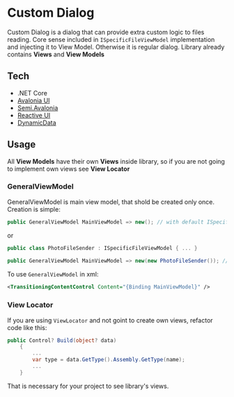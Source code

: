 # Custom Dialog
Custom Dialog is a dialog that can provide extra custom logic to files reading.
Core sense included in `ISpecificFileViewModel` implementation and injecting it to View Model. Otherwise it is regular dialog.
Library already contains **Views** and **View Models**
## Tech
- .NET Core
- [Avalonia UI](https://avaloniaui.net/)
- [Semi.Avalonia](https://github.com/irihitech/Semi.Avalonia)
- [Reactive UI](https://www.reactiveui.net/)
- [DynamicData](https://github.com/reactivemarbles/DynamicData)

## Usage
All **View Models** have their own **Views** inside library, so if you are not going to implement own views see **View Locator**
### GeneralViewModel
GeneralViewModel is main view model, that shold be created only once. Creation is simple:
```cs
public GeneralViewModel MainViewModel => new(); // with default ISpecificFileViewModel
```
or
```cs
public class PhotoFileSender : ISpecificFileViewModel { ... }
    
public GeneralViewModel MainViewModel => new(new PhotoFileSender()); // with custom ISpecificFileViewModel
```
To use `GeneralViewModel` in xml:
```xml
<TransitioningContentControl Content="{Binding MainViewModel}" />
```

### View Locator
If you are using `ViewLocator` and not goint to create own views, refactor code like this:
```cs
public Control? Build(object? data)
    {
        ...
        var type = data.GetType().Assembly.GetType(name);
        ...
    }
```
That is necessary for your project to see library's views.
